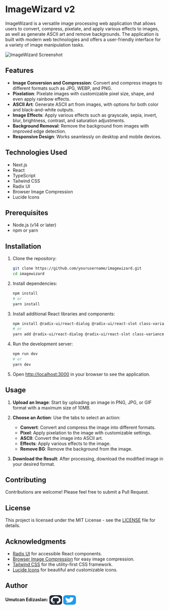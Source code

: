 # ImageWizard v2

ImageWizard is a versatile image processing web application that allows users to convert, compress, pixelate, and apply various effects to images, as well as generate ASCII art and remove backgrounds. The application is built with modern web technologies and offers a user-friendly interface for a variety of image manipulation tasks.

![ImageWizard Screenshot](Animation.gif)

## Features

- **Image Conversion and Compression**: Convert and compress images to different formats such as JPG, WEBP, and PNG.
- **Pixelation**: Pixelate images with customizable pixel size, shape, and even apply rainbow effects.
- **ASCII Art**: Generate ASCII art from images, with options for both color and black-and-white outputs.
- **Image Effects**: Apply various effects such as grayscale, sepia, invert, blur, brightness, contrast, and saturation adjustments.
- **Background Removal**: Remove the background from images with improved edge detection.
- **Responsive Design**: Works seamlessly on desktop and mobile devices.

## Technologies Used

- Next.js
- React
- TypeScript
- Tailwind CSS
- Radix UI
- Browser Image Compression
- Lucide Icons

## Prerequisites

- Node.js (v14 or later)
- npm or yarn

## Installation

1. Clone the repository:
   ```bash
   git clone https://github.com/yourusername/imagewizard.git
   cd imagewizard
   ```

2. Install dependencies:
   ```bash
   npm install
   # or
   yarn install
   ```

3. Install additional React libraries and components:
   ```bash
   npm install @radix-ui/react-dialog @radix-ui/react-slot class-variance-authority lucide-react
   # or
   yarn add @radix-ui/react-dialog @radix-ui/react-slot class-variance-authority lucide-react
   ```

4. Run the development server:
   ```bash
   npm run dev
   # or
   yarn dev
   ```

5. Open [http://localhost:3000](http://localhost:3000) in your browser to see the application.

## Usage

1. **Upload an Image**: Start by uploading an image in PNG, JPG, or GIF format with a maximum size of 10MB.
2. **Choose an Action**: Use the tabs to select an action:
   - **Convert**: Convert and compress the image into different formats.
   - **Pixel**: Apply pixelation to the image with customizable settings.
   - **ASCII**: Convert the image into ASCII art.
   - **Effects**: Apply various effects to the image.
   - **Remove BG**: Remove the background from the image.

3. **Download the Result**: After processing, download the modified image in your desired format.

## Contributing

Contributions are welcome! Please feel free to submit a Pull Request.

## License

This project is licensed under the MIT License - see the [LICENSE](LICENSE) file for details.

## Acknowledgments

- [Radix UI](https://www.radix-ui.com/) for accessible React components.
- [Browser Image Compression](https://www.npmjs.com/package/browser-image-compression) for easy image compression.
- [Tailwind CSS](https://tailwindcss.com/) for the utility-first CSS framework.
- [Lucide Icons](https://lucide.dev/) for beautiful and customizable icons.

## Author

<p align="left">
<b>Umutcan Edizaslan:</b>
<a href="https://github.com/U-C4N" target="blank"><img align="center" src="https://raw.githubusercontent.com/tandpfun/skill-icons/main/icons/Github-Dark.svg" alt="TutTrue" height="30" width="40" /></a>
<a href="https://x.com/UEdizaslan" target="blank"><img align="center" src="https://raw.githubusercontent.com/tandpfun/skill-icons/main/icons/Twitter.svg" height="30" width="40" /></a>
</p>
